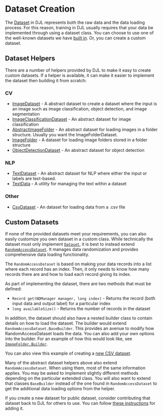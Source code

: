 # Dataset Creation

The [Dataset](https://javadoc.io/doc/ai.djl/api/latest/ai/djl/training/dataset/Dataset.html) in DJL represents both the raw data and the data loading process.
For this reason, training in DJL usually requires that your data be implemented through using a dataset class.
You can choose to use one of the well-known datasets we have [built in](../dataset.md).
Or, you can create a custom dataset.

## Dataset Helpers

There are a number of helpers provided by DJL to make it easy to create custom datasets.
If a helper is available, it can make it easier to implement the dataset then building it from scratch:

### CV

- [ImageDataset](https://javadoc.io/doc/ai.djl/basicdataset/latest/ai/djl/basicdataset/cv/ImageDataset.html) - A abstract dataset to create a dataset where the input is an image such as image classification, object detection, and image segmentation
- [ImageClassificationDataset](https://javadoc.io/doc/ai.djl/basicdataset/latest/ai/djl/basicdataset/cv/classification/ImageClassificationDataset.html) - An abstract dataset for image classification
- [AbstractImageFolder](https://javadoc.io/doc/ai.djl/basicdataset/latest/ai/djl/basicdataset/cv/classification/AbstractImageFolder.html) - An abstract dataset for loading images in a folder structure. Usually you want the ImageFolderDataset.
- [ImageFolder](https://javadoc.io/doc/ai.djl/basicdataset/latest/ai/djl/basicdataset/cv/classification/ImageFolder.html) - A dataset for loading image folders stored in a folder structure
- [ObjectDetectionDataset](https://javadoc.io/doc/ai.djl/basicdataset/latest/ai/djl/basicdataset/cv/ObjectDetectionDataset.html) - An abstract dataset for object detection

### NLP

- [TextDataset](https://javadoc.io/doc/ai.djl/basicdataset/latest/ai/djl/basicdataset/nlp/TextDataset.html) - An abstract dataset for NLP where either the input or labels are text-based.
- [TextData](https://javadoc.io/doc/ai.djl/basicdataset/latest/ai/djl/basicdataset/utils/TextData.html) - A utility for managing the text within a dataset

### Other

- [CsvDataset](https://javadoc.io/doc/ai.djl/basicdataset/latest/ai/djl/basicdataset/tabular/CsvDataset.html) - An dataset for loading data from a .csv file

## Custom Datasets

If none of the provided datasets meet your requirements, you can also easily customize you own dataset in a custom class.
While technically the dataset must only implement [`Dataset`](https://javadoc.io/doc/ai.djl/api/latest/ai/djl/training/dataset/Dataset.html), it is best to instead extend [`RandomAccessDataset`](https://javadoc.io/doc/ai.djl/api/latest/ai/djl/training/dataset/RandomAccessDataset.html).
It manages data randomization and provides comprehensive data loading functionality.

The `RandomAccessDataset` is based on making your data records into a list where each record has an index.
Then, it only needs to know how many records there are and how to load each record giving its index.

As part of implementing the dataset, there are two methods that must be defined:

- `Record get(NDManager manager, long index)` - Returns the record (both input data and output label) for a particular index
- `long availableSize()` - Returns the number of records in the dataset

In addition, the dataset should also have a nested builder class to contain details on how to load the dataset.
The builder would extend `RandomAccessDataset.BaseBuilder`.
This provides an avenue to modify how RandomAccessDataset loads the data.
You can also add your own options into the builder.
For an example of how this would look like, see [`ImageFolder.Builder`](https://github.com/deepjavalibrary/djl/blob/master/basicdataset/src/main/java/ai/djl/basicdataset/cv/classification/ImageFolder.java).

You can also view this example of creating a [new CSV dataset](example_dataset.md).

Many of the abstract dataset helpers above also extend `RandomAccessDataset`.
When using them, most of the same information applies.
You may be asked to implement slightly different methods depending on the particular extended class.
You will also want to extend that classes `BaseBuilder` instead of the one found in `RandomAccessDataset` to get the additional data loading options from the helper.

If you create a new dataset for public dataset, consider contributing that dataset back to DJL for others to use.
You can follow [these instructions](add_dataset_to_djl.md) for adding it.